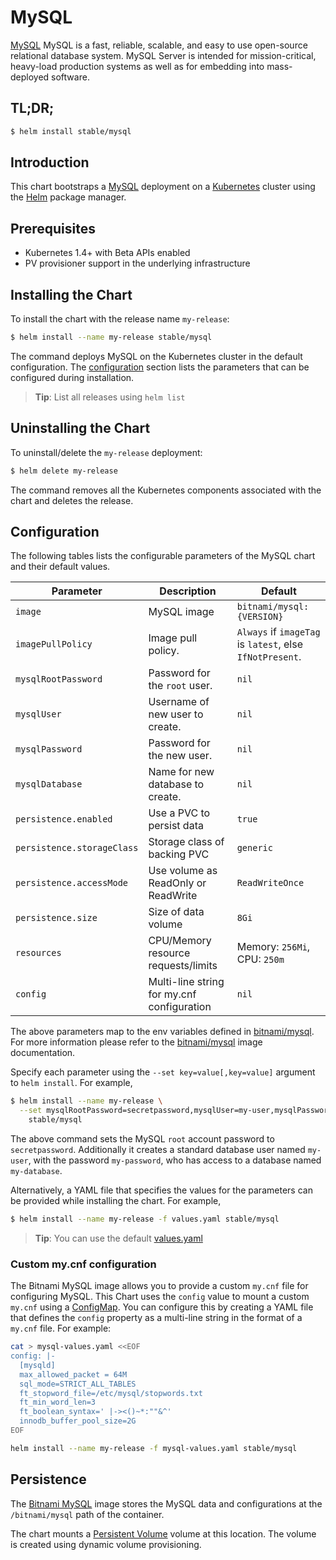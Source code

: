 # MySQL

[MySQL](https://mysql.com ) MySQL is a fast, reliable, scalable, and easy to use open-source relational database system. MySQL Server is intended for mission-critical, heavy-load production systems as well as for embedding into mass-deployed software.


## TL;DR;

```bash
$ helm install stable/mysql
```

## Introduction

This chart bootstraps a [MySQL](https://github.com/bitnami/bitnami-docker-mysql) deployment on a [Kubernetes](http://kubernetes.io) cluster using the [Helm](https://helm.sh) package manager.

## Prerequisites

- Kubernetes 1.4+ with Beta APIs enabled
- PV provisioner support in the underlying infrastructure

## Installing the Chart

To install the chart with the release name `my-release`:

```bash
$ helm install --name my-release stable/mysql
```

The command deploys MySQL on the Kubernetes cluster in the default configuration. The [configuration](#configuration) section lists the parameters that can be configured during installation.

> **Tip**: List all releases using `helm list`

## Uninstalling the Chart

To uninstall/delete the `my-release` deployment:

```bash
$ helm delete my-release
```

The command removes all the Kubernetes components associated with the chart and deletes the release.

## Configuration

The following tables lists the configurable parameters of the MySQL chart and their default values.

| Parameter                  | Description                                | Default                                                    |
| -------------------------- | ------------------------------------------ | ---------------------------------------------------------- |
| `image`                    | MySQL image                                | `bitnami/mysql:{VERSION}`                                  |
| `imagePullPolicy`          | Image pull policy.                         | `Always` if `imageTag` is `latest`, else `IfNotPresent`.   |
| `mysqlRootPassword`        | Password for the `root` user.              | `nil`                                                      |
| `mysqlUser`                | Username of new user to create.            | `nil`                                                      |
| `mysqlPassword`            | Password for the new user.                 | `nil`                                                      |
| `mysqlDatabase`            | Name for new database to create.           | `nil`                                                      |
| `persistence.enabled`      | Use a PVC to persist data                  | `true`                                                     |
| `persistence.storageClass` | Storage class of backing PVC               | `generic`                                                  |
| `persistence.accessMode`   | Use volume as ReadOnly or ReadWrite        | `ReadWriteOnce`                                            |
| `persistence.size`         | Size of data volume                        | `8Gi`                                                      |
| `resources`                | CPU/Memory resource requests/limits        | Memory: `256Mi`, CPU: `250m`                               |
| `config`                   | Multi-line string for my.cnf configuration | `nil`                                                      |

The above parameters map to the env variables defined in [bitnami/mysql](http://github.com/bitnami/bitnami-docker-mysql). For more information please refer to the [bitnami/mysql](http://github.com/bitnami/bitnami-docker-mysql) image documentation.

Specify each parameter using the `--set key=value[,key=value]` argument to `helm install`. For example,

```bash
$ helm install --name my-release \
  --set mysqlRootPassword=secretpassword,mysqlUser=my-user,mysqlPassword=my-password,mysqlDatabase=my-database \
    stable/mysql
```

The above command sets the MySQL `root` account password to `secretpassword`. Additionally it creates a standard database user named `my-user`, with the password `my-password`, who has access to a database named `my-database`.

Alternatively, a YAML file that specifies the values for the parameters can be provided while installing the chart. For example,

```bash
$ helm install --name my-release -f values.yaml stable/mysql
```

> **Tip**: You can use the default [values.yaml](values.yaml)

### Custom my.cnf configuration

The Bitnami MySQL image allows you to provide a custom `my.cnf` file for configuring MySQL.
This Chart uses the `config` value to mount a custom `my.cnf` using a [ConfigMap](http://kubernetes.io/docs/user-guide/configmap/).
You can configure this by creating a YAML file that defines the `config` property as a multi-line string in the format of a `my.cnf` file.
For example:

```bash
cat > mysql-values.yaml <<EOF
config: |-
  [mysqld]
  max_allowed_packet = 64M
  sql_mode=STRICT_ALL_TABLES
  ft_stopword_file=/etc/mysql/stopwords.txt
  ft_min_word_len=3
  ft_boolean_syntax=' |-><()~*:""&^'
  innodb_buffer_pool_size=2G
EOF

helm install --name my-release -f mysql-values.yaml stable/mysql
```

## Persistence

The [Bitnami MySQL](https://github.com/bitnami/bitnami-docker-mysql) image stores the MySQL data and configurations at the `/bitnami/mysql` path of the container.

The chart mounts a [Persistent Volume](kubernetes.io/docs/user-guide/persistent-volumes/) volume at this location. The volume is created using dynamic volume provisioning.
